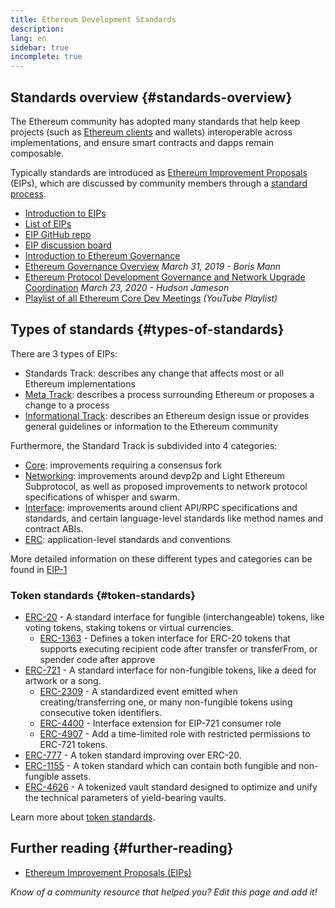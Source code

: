 ```yaml
---
title: Ethereum Development Standards
description:
lang: en
sidebar: true
incomplete: true
---
```


## Standards overview {#standards-overview}

The Ethereum community has adopted many standards that help keep projects (such as [Ethereum clients](/developers/docs/nodes-and-clients/) and wallets) interoperable across implementations, and ensure smart contracts and dapps remain composable.

Typically standards are introduced as [Ethereum Improvement Proposals](/eips/) (EIPs), which are discussed by community members through a [standard process](https://eips.ethereum.org/EIPS/eip-1).

- [Introduction to EIPs](/eips/)
- [List of EIPs](https://eips.ethereum.org/)
- [EIP GitHub repo](https://github.com/ethereum/EIPs)
- [EIP discussion board](https://ethereum-magicians.org/c/eips)
- [Introduction to Ethereum Governance](/governance/)
- [Ethereum Governance Overview](https://web.archive.org/web/20201107234050/https://blog.bmannconsulting.com/ethereum-governance/) _March 31, 2019 - Boris Mann_
- [Ethereum Protocol Development Governance and Network Upgrade Coordination](https://hudsonjameson.com/2020-03-23-ethereum-protocol-development-governance-and-network-upgrade-coordination/) _March 23, 2020 - Hudson Jameson_
- [Playlist of all Ethereum Core Dev Meetings](https://www.youtube.com/playlist?list=PLaM7G4Llrb7zfMXCZVEXEABT8OSnd4-7w) _(YouTube Playlist)_

## Types of standards {#types-of-standards}

There are 3 types of EIPs:

- Standards Track: describes any change that affects most or all Ethereum implementations
- [Meta Track](https://eips.ethereum.org/meta): describes a process surrounding Ethereum or proposes a change to a process
- [Informational Track](https://eips.ethereum.org/informational): describes an Ethereum design issue or provides general guidelines or information to the Ethereum community

Furthermore, the Standard Track is subdivided into 4 categories:

- [Core](https://eips.ethereum.org/core): improvements requiring a consensus fork
- [Networking](https://eips.ethereum.org/networking): improvements around devp2p and Light Ethereum Subprotocol, as well as proposed improvements to network protocol specifications of whisper and swarm.
- [Interface](https://eips.ethereum.org/interface): improvements around client API/RPC specifications and standards, and certain language-level standards like method names and contract ABIs.
- [ERC](https://eips.ethereum.org/erc): application-level standards and conventions

More detailed information on these different types and categories can be found in [EIP-1](https://eips.ethereum.org/EIPS/eip-1#eip-types)

### Token standards {#token-standards}

- [ERC-20](/developers/docs/standards/tokens/erc-20/) - A standard interface for fungible (interchangeable) tokens, like voting tokens, staking tokens or virtual currencies.
  - [ERC-1363](https://eips.ethereum.org/EIPS/eip-1363) - Defines a token interface for ERC-20 tokens that supports executing recipient code after transfer or transferFrom, or spender code after approve
- [ERC-721](/developers/docs/standards/tokens/erc-721/) - A standard interface for non-fungible tokens, like a deed for artwork or a song.
  - [ERC-2309](https://eips.ethereum.org/EIPS/eip-2309) - A standardized event emitted when creating/transferring one, or many non-fungible tokens using consecutive token identifiers.
  - [ERC-4400](https://eips.ethereum.org/EIPS/eip-4400) - Interface extension for EIP-721 consumer role
  - [ERC-4907](https://eips.ethereum.org/EIPS/eip-4907) - Add a time-limited role with restricted permissions to ERC-721 tokens.
- [ERC-777](/developers/docs/standards/tokens/erc-777/) - A token standard improving over ERC-20.
- [ERC-1155](/developers/docs/standards/tokens/erc-1155/) - A token standard which can contain both fungible and non-fungible assets.
- [ERC-4626](/developers/docs/standards/tokens/erc-4626/) - A tokenized vault standard designed to optimize and unify the technical parameters of yield-bearing vaults.

Learn more about [token standards](/developers/docs/standards/tokens/).

## Further reading {#further-reading}

- [Ethereum Improvement Proposals (EIPs)](/eips/)

_Know of a community resource that helped you? Edit this page and add it!_
